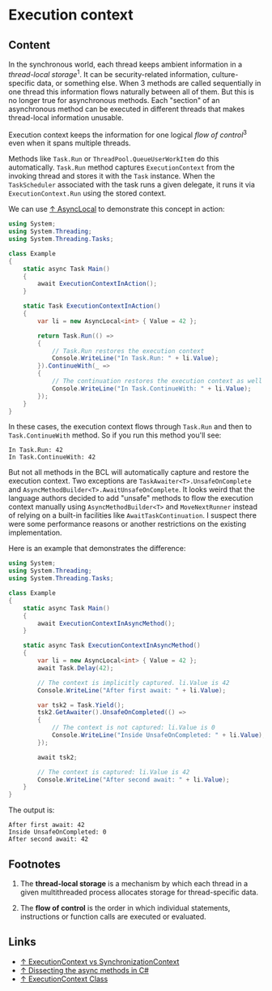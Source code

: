# Execution context

## Content

In the synchronous world, each thread keeps ambient information in a _thread-local storage_<sup>1</sup>. It can be security-related information, culture-specific data, or something else. When 3 methods are called sequentially in one thread this information flows naturally between all of them. But this is no longer true for asynchronous methods. Each "section" of an asynchronous method can be executed in different threads that makes thread-local information unusable.

Execution context keeps the information for one logical _flow of control_<sup>3</sup> even when it spans multiple threads.

Methods like `Task.Run` or `ThreadPool.QueueUserWorkItem` do this automatically. `Task.Run` method captures `ExecutionContext` from the invoking thread and stores it with the `Task` instance. When the `TaskScheduler` associated with the task runs a given delegate, it runs it via `ExecutionContext.Run` using the stored context.

We can use [↑ AsyncLocal<T>](https://docs.microsoft.com/en-us/dotnet/api/system.threading.asynclocal-1) to demonstrate this concept in action:

```csharp
using System;
using System.Threading;
using System.Threading.Tasks;

class Example
{
    static async Task Main()
    {
        await ExecutionContextInAction();
    }

    static Task ExecutionContextInAction()
    {
        var li = new AsyncLocal<int> { Value = 42 };

        return Task.Run(() =>
        {
            // Task.Run restores the execution context
            Console.WriteLine("In Task.Run: " + li.Value);
        }).ContinueWith(_ =>
        {
            // The continuation restores the execution context as well
            Console.WriteLine("In Task.ContinueWith: " + li.Value);
        });
    }
}
```

In these cases, the execution context flows through `Task.Run` and then to `Task.ContinueWith` method. So if you run this method you'll see:

```output
In Task.Run: 42
In Task.ContinueWith: 42
```

But not all methods in the BCL will automatically capture and restore the execution context. Two exceptions are `TaskAwaiter<T>.UnsafeOnComplete` and `AsyncMethodBuilder<T>.AwaitUnsafeOnComplete`. It looks weird that the language authors decided to add "unsafe" methods to flow the execution context manually using `AsyncMethodBuilder<T>` and `MoveNextRunner` instead of relying on a built-in facilities like `AwaitTaskContinuation`. I suspect there were some performance reasons or another restrictions on the existing implementation.

Here is an example that demonstrates the difference:

```csharp
using System;
using System.Threading;
using System.Threading.Tasks;

class Example
{
    static async Task Main()
    {
        await ExecutionContextInAsyncMethod();
    }

    static async Task ExecutionContextInAsyncMethod()
    {
        var li = new AsyncLocal<int> { Value = 42 };
        await Task.Delay(42);

        // The context is implicitly captured. li.Value is 42
        Console.WriteLine("After first await: " + li.Value);

        var tsk2 = Task.Yield();
        tsk2.GetAwaiter().UnsafeOnCompleted(() =>
        {
            // The context is not captured: li.Value is 0
            Console.WriteLine("Inside UnsafeOnCompleted: " + li.Value);
        });

        await tsk2;

        // The context is captured: li.Value is 42
        Console.WriteLine("After second await: " + li.Value);
    }
}
```

The output is:

```output
After first await: 42
Inside UnsafeOnCompleted: 0
After second await: 42
```

## Footnotes

1. The **thread-local storage** is a mechanism by which each thread in a given multithreaded process allocates storage for thread-specific data.

2. The **flow of control** is the order in which individual statements, instructions or function calls are executed or evaluated.

## Links

- [↑ ExecutionContext vs SynchronizationContext](https://devblogs.microsoft.com/pfxteam/executioncontext-vs-synchronizationcontext/)
- [↑ Dissecting the async methods in C#](https://devblogs.microsoft.com/premier-developer/dissecting-the-async-methods-in-c/)
- [↑ ExecutionContext Class](https://docs.microsoft.com/en-us/dotnet/api/system.threading.executioncontext)
